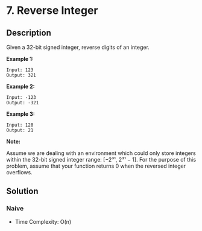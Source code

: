 # 7. Reverse Integer

## Description

Given a 32-bit signed integer, reverse digits of an integer.

**Example 1:**

```
Input: 123
Output: 321
```

**Example 2:**

```
Input: -123
Output: -321
```

**Example 3:**

```
Input: 120
Output: 21
```

**Note:**

Assume we are dealing with an environment which could only store integers within the 32-bit signed integer range: [−2³¹,  2³¹ − 1]. For the purpose of this problem, assume that your function returns 0 when the reversed integer overflows.

## Solution

### Naive

* Time Complexity: O(n)